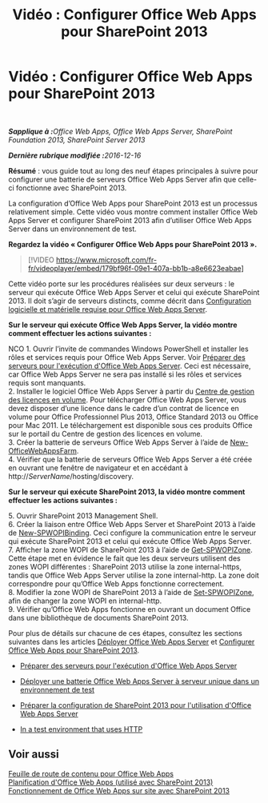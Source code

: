 ﻿---
title: 'Vidéo : Configurer Office Web Apps pour SharePoint 2013'
TOCTitle: 'Vidéo : Configurer Office Web Apps pour SharePoint 2013'
ms:assetid: 0c02633f-3839-448b-ae83-24f24c254179
ms:mtpsurl: https://technet.microsoft.com/fr-fr/library/Dn455088(v=office.15)
ms:contentKeyID: 59152166
ms.date: 12/22/2017
mtps_version: v=office.15
ms.translationtype: HT
---

# Vidéo : Configurer Office Web Apps pour SharePoint 2013

 

_<strong>Sapplique à :</strong>Office Web Apps, Office Web Apps Server, SharePoint Foundation 2013, SharePoint Server 2013_

_<strong>Dernière rubrique modifiée :</strong>2016-12-16_

**Résumé** : vous guide tout au long des neuf étapes principales à suivre pour configurer une batterie de serveurs Office Web Apps Server afin que celle-ci fonctionne avec SharePoint 2013.

La configuration d’Office Web Apps pour SharePoint 2013 est un processus relativement simple. Cette vidéo vous montre comment installer Office Web Apps Server et configurer SharePoint 2013 afin d’utiliser Office Web Apps Server dans un environnement de test.


**Regardez la vidéo « Configurer Office Web Apps pour SharePoint 2013 ».**

> [!VIDEO https://www.microsoft.com/fr-fr/videoplayer/embed/179bf96f-09e1-407a-bb1b-a8e6623eabae]

Cette vidéo porte sur les procédures réalisées sur deux serveurs : le serveur qui exécute Office Web Apps Server et celui qui exécute SharePoint 2013. Il doit s’agir de serveurs distincts, comme décrit dans [Configuration logicielle et matérielle requise pour Office Web Apps Server](plan-office-web-apps-server.md).

**Sur le serveur qui exécute Office Web Apps Server, la vidéo montre comment effectuer les actions suivantes :**

NCO 1. Ouvrir l’invite de commandes Windows PowerShell et installer les rôles et services requis pour Office Web Apps Server. Voir [Préparer des serveurs pour l'exécution d'Office Web Apps Server](deploy-office-web-apps-server.md). Ceci est nécessaire, car Office Web Apps Server ne sera pas installé si les rôles et services requis sont manquants.  
2\. Installer le logiciel Office Web Apps Server à partir du [Centre de gestion des licences en volume](http://go.microsoft.com/fwlink/p/?linkid=256561). Pour télécharger Office Web Apps Server, vous devez disposer d’une licence dans le cadre d’un contrat de licence en volume pour Office Professionnel Plus 2013, Office Standard 2013 ou Office pour Mac 2011. Le téléchargement est disponible sous ces produits Office sur le portail du Centre de gestion des licences en volume.  
3\. Créer la batterie de serveurs Office Web Apps Server à l’aide de [New-OfficeWebAppsFarm](https://docs.microsoft.com/en-us/powershell/module/officewebapps/new-officewebappsfarm?view=officewebapps-ps).  
4\. Vérifier que la batterie de serveurs Office Web Apps Server a été créée en ouvrant une fenêtre de navigateur et en accédant à http://*ServerName*/hosting/discovery.

**Sur le serveur qui exécute SharePoint 2013, la vidéo montre comment effectuer les actions suivantes :**

5\. Ouvrir SharePoint 2013 Management Shell.  
6\. Créer la liaison entre Office Web Apps Server et SharePoint 2013 à l’aide de [New-SPWOPIBinding](https://docs.microsoft.com/en-us/powershell/module/sharepoint-server/New-SPWOPIBinding?view=sharepoint-ps). Ceci configure la communication entre le serveur qui exécute SharePoint 2013 et celui qui exécute Office Web Apps Server.  
7\. Afficher la zone WOPI de SharePoint 2013 à l’aide de [Get-SPWOPIZone](https://docs.microsoft.com/en-us/powershell/module/sharepoint-server/Get-SPWOPIZone?view=sharepoint-ps). Cette étape met en évidence le fait que les deux serveurs utilisent des zones WOPI différentes : SharePoint 2013 utilise la zone internal-https, tandis que Office Web Apps Server utilise la zone internal-http. La zone doit correspondre pour qu’Office Web Apps fonctionne correctement.  
8\. Modifier la zone WOPI de SharePoint 2013 à l’aide de [Set-SPWOPIZone](https://docs.microsoft.com/en-us/powershell/module/sharepoint-server/Set-SPWOPIZone?view=sharepoint-ps), afin de changer la zone WOPI en internal-http.  
9\. Vérifier qu’Office Web Apps fonctionne en ouvrant un document Office dans une bibliothèque de documents SharePoint 2013.

Pour plus de détails sur chacune de ces étapes, consultez les sections suivantes dans les articles [Déployer Office Web Apps Server](deploy-office-web-apps-server.md) et [Configurer Office Web Apps pour SharePoint 2013](configure-office-web-apps-for-sharepoint-2013.md).

  - [Préparer des serveurs pour l'exécution d'Office Web Apps Server](deploy-office-web-apps-server.md)

  - [Déployer une batterie Office Web Apps Server à serveur unique dans un environnement de test](deploy-office-web-apps-server.md)

  - [Préparer la configuration de SharePoint 2013 pour l'utilisation d'Office Web Apps Server](configure-office-web-apps-for-sharepoint-2013.md)

  - [In a test environment that uses HTTP](configure-office-web-apps-for-sharepoint-2013.md)

## Voir aussi


[Feuille de route de contenu pour Office Web Apps](content-roadmap-for-office-web-apps-server.md)  
[Planification d'Office Web Apps (utilisé avec SharePoint 2013)](plan-office-web-apps-used-with-sharepoint-2013.md)  
[Fonctionnement de Office Web Apps sur site avec SharePoint 2013](how-office-web-apps-work-on-premises-with-sharepoint-2013.md)  
  

[](how-office-web-apps-work-on-premises-with-sharepoint-2013.md)

